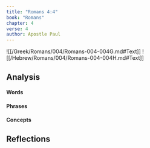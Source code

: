 ```yaml
---
title: "Romans 4:4"
book: "Romans"
chapter: 4
verse: 4
author: Apostle Paul
---
```

![[/Greek/Romans/004/Romans-004-004G.md#Text]]
![[/Hebrew/Romans/004/Romans-004-004H.md#Text]]

## Analysis

#### Words

#### Phrases

#### Concepts

## Reflections
